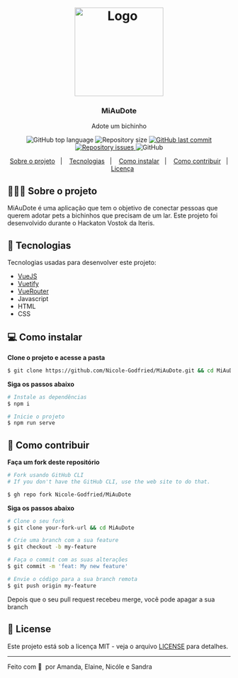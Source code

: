 <h1 align="center">
	<img alt="Logo" src="./app/assets/MiAuDote.png" width="200px" />
</h1>

<h3 align="center">
  MiAuDote
</h3>

<p align="center">Adote um bichinho</p>

<p align="center">
  <img alt="GitHub top language" src="https://img.shields.io/github/languages/top/Nicole-Godfried/MiAuDote">
  
  <img alt="Repository size" src="https://img.shields.io/github/repo-size/Nicole-Godfried/MiAuDote">
  
  <a href="https://github.com/EliasGcf/readme-template/commits/master">
    <img alt="GitHub last commit" src="https://img.shields.io/github/last-commit/Nicole-Godfried/MiAuDote">
  </a>
  
  <a href="https://github.com/EliasGcf/readme-template/issues">
    <img alt="Repository issues" src="https://img.shields.io/github/issues/Nicole-Godfried/MiAuDote">
  </a>
  
  <img alt="GitHub" src="https://img.shields.io/github/license/Nicole-Godfried/MiAuDote">
</p>

<p align="center">
  <a href="#-sobre-o-projeto">Sobre o projeto</a>&nbsp;&nbsp;&nbsp;|&nbsp;&nbsp;&nbsp;
  <a href="#-tecnologias">Tecnologias</a>&nbsp;&nbsp;&nbsp;|&nbsp;&nbsp;&nbsp;
  <a href="#-como-instalar">Como instalar</a>&nbsp;&nbsp;&nbsp;|&nbsp;&nbsp;&nbsp;
  <a href="#-como-contribuir">Como contribuir</a>&nbsp;&nbsp;&nbsp;|&nbsp;&nbsp;&nbsp;
  <a href="#-licença">Licença</a>
</p>

## 👨🏻‍💻 Sobre o projeto

MiAuDote é uma aplicação que tem o objetivo de conectar pessoas que querem adotar pets a bichinhos que precisam de um lar. Este projeto foi desenvolvido durante o Hackaton Vostok da Iteris.

## 🚀 Tecnologias

Tecnologias usadas para desenvolver este projeto:

- [VueJS](https://vuejs.org/)
- [Vuetify](https://vuetifyjs.com/)
- [VueRouter](https://router.vuejs.org/)
- Javascript
- HTML
- CSS

## 💻 Como instalar

**Clone o projeto e acesse a pasta**

```bash
$ git clone https://github.com/Nicole-Godfried/MiAuDote.git && cd MiAuDote
```

**Siga os passos abaixo**

```bash
# Instale as dependências
$ npm i

# Inicie o projeto
$ npm run serve
```

## 🤔 Como contribuir

**Faça um fork deste repositório**

```bash
# Fork usando GitHub CLI
# If you don't have the GitHub CLI, use the web site to do that.

$ gh repo fork Nicole-Godfried/MiAuDote
```

**Siga os passos abaixo**

```bash
# Clone o seu fork
$ git clone your-fork-url && cd MiAuDote

# Crie uma branch com a sua feature
$ git checkout -b my-feature

# Faça o commit com as suas alterações
$ git commit -m 'feat: My new feature'

# Envie o código para a sua branch remota
$ git push origin my-feature
```

Depois que o seu pull request recebeu merge, você pode apagar a sua branch

## 📝 License

Este projeto está sob a licença MIT - veja o arquivo [LICENSE](LICENSE) para detalhes.

---

Feito com 💛 &nbsp;por Amanda, Elaine, Nicóle e Sandra
